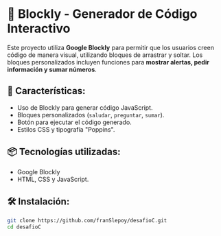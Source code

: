 # 🤖 Blockly - Generador de Código Interactivo

Este proyecto utiliza **Google Blockly** para permitir que los usuarios creen código de manera visual, utilizando bloques de arrastrar y soltar. Los bloques personalizados incluyen funciones para **mostrar alertas, pedir información y sumar números**.

## 🚀 Características:
- Uso de Blockly para generar código JavaScript.
- Bloques personalizados (`saludar`, `preguntar`, `sumar`).
- Botón para ejecutar el código generado.
- Estilos CSS y tipografía "Poppins".

## 📦 Tecnologías utilizadas:
- Google Blockly
- HTML, CSS y JavaScript.

## 🛠 Instalación:
```sh
git clone https://github.com/franSlepoy/desafioC.git
cd desafioC
